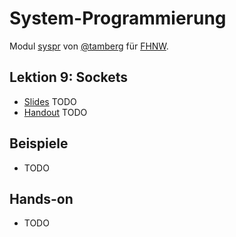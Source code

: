 # System-Programmierung
Modul [syspr]( https://www.fhnw.ch/de/studium/module/6008081) von [@tamberg](https://twitter.com/tamberg) für [FHNW](https://www.fhnw.ch/).

## Lektion 9: Sockets
- [Slides](http://www.tamberg.org/fhnw/2018/Syspr09Sockets.pdf) TODO
- [Handout](http://www.tamberg.org/fhnw/2018/Syspr09SocketsHandout.pdf) TODO

## Beispiele
- TODO

## Hands-on
- TODO